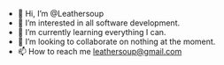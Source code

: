 - 👋 Hi, I’m @Leathersoup
- 👀 I’m interested in all software development.
- 🌱 I’m currently learning everything I can.
- 💞️ I’m looking to collaborate on nothing at the moment.
- 📫 How to reach me leathersoup@gmail.com

<!---
Leathersoup/Leathersoup is a ✨ special ✨ repository because its `README.md` (this file) appears on your GitHub profile.
You can click the Preview link to take a look at your changes.
--->
